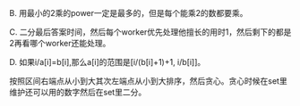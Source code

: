 B. 用最小的2乘的power一定是最多的，但是每个能乘2的数都要乘。

C. 二分最后答案时间，然后每个worker优先处理他擅长的用时1，然后剩下的都是2再看哪个worker还能处理。

D. 如果i/a[i]=b[i],那么a[i]的范围是[i/(b[i]+1)+1, i/b[i]]。

   按照区间右端点从小到大其次左端点从小到大排序，然后贪心。贪心时候在set里维护还可以用的数字然后在set里二分。
